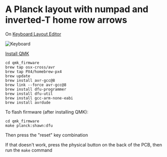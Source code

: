 # A Planck layout with numpad and inverted-T home row arrows

On [Keyboard Layout Editor](http://www.keyboard-layout-editor.com/#/gists/57cf805069862b99fe1059e1b0988e0a)

![Keyboard](https://i.imgur.com/bUpW4bn.png)

[Install QMK](https://docs.qmk.fm/#/getting_started_build_tools?id=macos)

```
cd qmk_firmware
brew tap osx-cross/avr
brew tap PX4/homebrew-px4
brew update
brew install avr-gcc@8
brew link --force avr-gcc@8
brew install dfu-programmer
brew install dfu-util
brew install gcc-arm-none-eabi
brew install avrdude
```

To flash firmware (after installing QMK):

    cd qmk_firmware
    make planck:shawn:dfu

Then press the "reset" key combination

If that doesn't work, press the physical button on the back of the PCB, then run the `make` command

